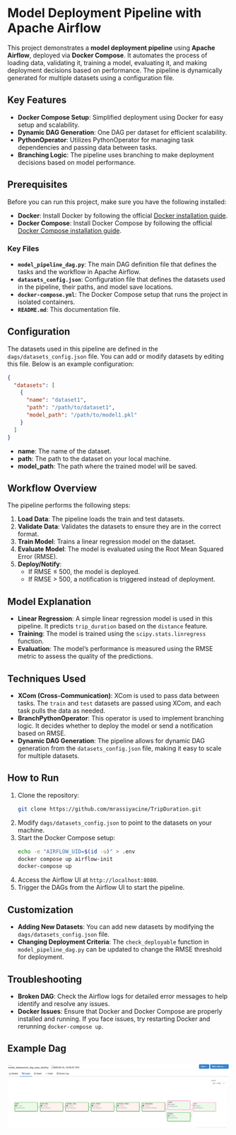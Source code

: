 # Model Deployment Pipeline with Apache Airflow

This project demonstrates a **model deployment pipeline** using **Apache Airflow**, deployed via **Docker Compose**. It automates the process of loading data, validating it, training a model, evaluating it, and making deployment decisions based on performance. The pipeline is dynamically generated for multiple datasets using a configuration file.

## Key Features
- **Docker Compose Setup**: Simplified deployment using Docker for easy setup and scalability.
- **Dynamic DAG Generation**: One DAG per dataset for efficient scalability.
- **PythonOperator**: Utilizes PythonOperator for managing task dependencies and passing data between tasks.
- **Branching Logic**: The pipeline uses branching to make deployment decisions based on model performance.

## Prerequisites
Before you can run this project, make sure you have the following installed:

- **Docker**: Install Docker by following the official [Docker installation guide](https://docs.docker.com/get-docker/).
- **Docker Compose**: Install Docker Compose by following the official [Docker Compose installation guide](https://docs.docker.com/compose/install/).


### Key Files
- **`model_pipeline_dag.py`**: The main DAG definition file that defines the tasks and the workflow in Apache Airflow.
- **`datasets_config.json`**: Configuration file that defines the datasets used in the pipeline, their paths, and model save locations.
- **`docker-compose.yml`**: The Docker Compose setup that runs the project in isolated containers.
- **`README.md`**: This documentation file.

## Configuration
The datasets used in this pipeline are defined in the `dags/datasets_config.json` file. You can add or modify datasets by editing this file. Below is an example configuration:

```json
{
  "datasets": [
    {
      "name": "dataset1",
      "path": "/path/to/dataset1",
      "model_path": "/path/to/model1.pkl"
    }
  ]
}
```

- **name**: The name of the dataset.
- **path**: The path to the dataset on your local machine.
- **model_path**: The path where the trained model will be saved.

## Workflow Overview
The pipeline performs the following steps:

1. **Load Data**: The pipeline loads the train and test datasets.
2. **Validate Data**: Validates the datasets to ensure they are in the correct format.
3. **Train Model**: Trains a linear regression model on the dataset.
4. **Evaluate Model**: The model is evaluated using the Root Mean Squared Error (RMSE).
5. **Deploy/Notify**: 
   - If RMSE ≤ 500, the model is deployed.
   - If RMSE > 500, a notification is triggered instead of deployment.

## Model Explanation
- **Linear Regression**: A simple linear regression model is used in this pipeline. It predicts `trip_duration` based on the `distance` feature.
- **Training**: The model is trained using the `scipy.stats.linregress` function.
- **Evaluation**: The model’s performance is measured using the RMSE metric to assess the quality of the predictions.

## Techniques Used
- **XCom (Cross-Communication)**: XCom is used to pass data between tasks. The `train` and `test` datasets are passed using XCom, and each task pulls the data as needed.
- **BranchPythonOperator**: This operator is used to implement branching logic. It decides whether to deploy the model or send a notification based on RMSE.
- **Dynamic DAG Generation**: The pipeline allows for dynamic DAG generation from the `datasets_config.json` file, making it easy to scale for multiple datasets.

## How to Run
1. Clone the repository:
   ```bash
   git clone https://github.com/mrassiyacine/TripDuration.git
   ```
2. Modify `dags/datasets_config.json` to point to the datasets on your machine.
3. Start the Docker Compose setup:
   ```bash
   echo -e "AIRFLOW_UID=$(id -u)" > .env
   docker compose up airflow-init
   docker-compose up
   ```
4. Access the Airflow UI at `http://localhost:8080`.
5. Trigger the DAGs from the Airflow UI to start the pipeline.

## Customization
- **Adding New Datasets**: You can add new datasets by modifying the `dags/datasets_config.json` file.
- **Changing Deployment Criteria**: The `check_deployable` function in `model_pipeline_dag.py` can be updated to change the RMSE threshold for deployment.

## Troubleshooting
- **Broken DAG**: Check the Airflow logs for detailed error messages to help identify and resolve any issues.
- **Docker Issues**: Ensure that Docker and Docker Compose are properly installed and running. If you face issues, try restarting Docker and rerunning `docker-compose up`.

## Example Dag 
![Pipeline Workflow](images/image.png)
